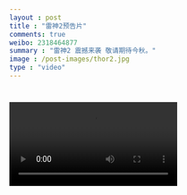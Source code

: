 ```yaml
---
layout : post
title : "雷神2预告片"
comments: true
weibo: 2318464877
summary : "雷神2 震撼来袭 敬请期待今秋。"
image : /post-images/thor2.jpg
type : "video"
---
```



<h1>
  <video controls="controls" autoplay="autoplay" preload="auto" x-webkit-airplay="allow" src="http://m.youku.com/webapp/cdnProxy?cdn=http%3A%2F%2Ff.youku.com%2Fplayer%2FgetFlvPath%2Fsid%2F136676401697759_01%2Fst%2Fmp4%2Ffileid%2F03000801005176F7B74F3C03CD680E4FA88DC6-6155-3CEB-F873-CD657322BE8A%3FK%3D1bd4da617f234347261cf72b%26hd%3D1" class="movie"></video>
</h1>
